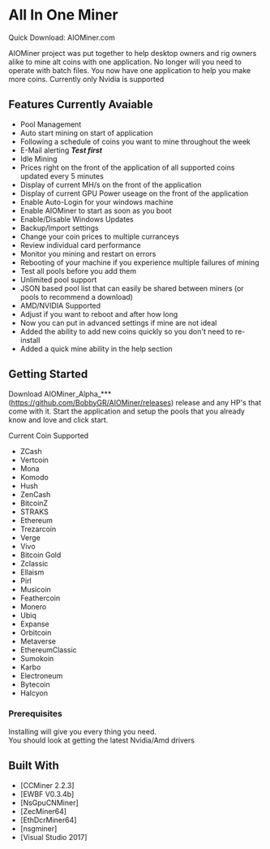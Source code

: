 # All In One Miner

Quick Download: AIOMiner.com

AIOMiner project was put together to help desktop owners and rig owners alike to mine alt coins with one application.  No longer will you
need to operate with batch files.  You now have one application to help you make more coins.  Currently only Nvidia is supported


## Features Currently Avaiable
 - Pool Management
 - Auto start mining on start of application
 - Following a schedule of coins you want to mine throughout the week
 - E-Mail alerting ***Test first***
 - Idle Mining
 - Prices right on the front of the application of all supported coins updated every 5 minutes
 - Display of current MH/s on the front of the application
 - Display of current GPU Power useage on the front of the application
 - Enable Auto-Login for your windows machine
 - Enable AIOMiner to start as soon as you boot 
 - Enable/Disable Windows Updates
 - Backup/Import settings
 - Change your coin prices to multiple curranceys
 - Review individual card performance
 - Monitor you mining and restart on errors
 - Rebooting of your machine if you experience multiple failures of mining
 - Test all pools before you add them
 - Unlimited pool support
 - JSON based pool list that can easily be shared between miners (or pools to recommend a download)
 - AMD/NVIDIA Supported
 - Adjust if you want to reboot and after how long
 - Now you can put in advanced settings if mine are not ideal
 - Added the ability to add new coins quickly so you don't need to re-install
 - Added a quick mine ability in the help section

## Getting Started

Download AIOMiner_Alpha_*** (https://github.com/BobbyGR/AIOMiner/releases) release and any HP's that come with it.  Start the application and setup the pools that you already know and love and 
click start. 

Current Coin Supported
- ZCash  
- Vertcoin
- Mona
- Komodo
- Hush
- ZenCash
- BitcoinZ
- STRAKS
- Ethereum 
- Trezarcoin
- Verge
- Vivo
- Bitcoin Gold
- Zclassic
- Ellaism
- Pirl
- Musicoin
- Feathercoin
- Monero
- Ubiq
- Expanse
- Orbitcoin
- Metaverse
- EthereumClassic
- Sumokoin
- Karbo
- Electroneum
- Bytecoin
- Halcyon


### Prerequisites

Installing will give you every thing you need.  
You should look at getting the latest Nvidia/Amd drivers


## Built With

* [CCMiner 2.2.3]
* [EWBF V0.3.4b]
* [NsGpuCNMiner]
* [ZecMiner64]
* [EthDcrMiner64]
* [nsgminer]
* [Visual Studio 2017]
